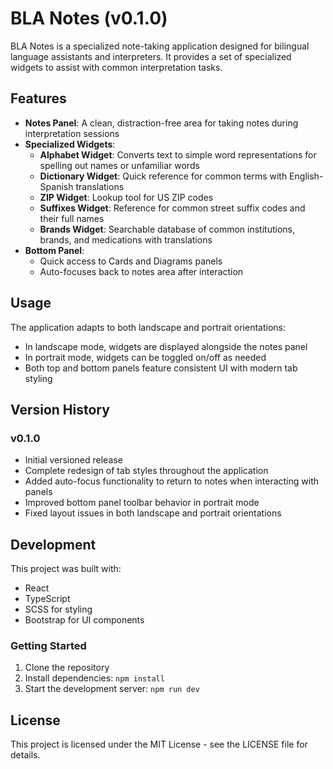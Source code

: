 # BLA Notes (v0.1.0)

BLA Notes is a specialized note-taking application designed for bilingual language assistants and interpreters. It provides a set of specialized widgets to assist with common interpretation tasks.

## Features

- **Notes Panel**: A clean, distraction-free area for taking notes during interpretation sessions
- **Specialized Widgets**:
  - **Alphabet Widget**: Converts text to simple word representations for spelling out names or unfamiliar words
  - **Dictionary Widget**: Quick reference for common terms with English-Spanish translations
  - **ZIP Widget**: Lookup tool for US ZIP codes
  - **Suffixes Widget**: Reference for common street suffix codes and their full names
  - **Brands Widget**: Searchable database of common institutions, brands, and medications with translations
- **Bottom Panel**: 
  - Quick access to Cards and Diagrams panels
  - Auto-focuses back to notes area after interaction

## Usage

The application adapts to both landscape and portrait orientations:
- In landscape mode, widgets are displayed alongside the notes panel
- In portrait mode, widgets can be toggled on/off as needed
- Both top and bottom panels feature consistent UI with modern tab styling

## Version History

### v0.1.0
- Initial versioned release
- Complete redesign of tab styles throughout the application
- Added auto-focus functionality to return to notes when interacting with panels
- Improved bottom panel toolbar behavior in portrait mode
- Fixed layout issues in both landscape and portrait orientations

## Development

This project was built with:
- React
- TypeScript
- SCSS for styling
- Bootstrap for UI components

### Getting Started

1. Clone the repository
2. Install dependencies: `npm install`
3. Start the development server: `npm run dev`

## License

This project is licensed under the MIT License - see the LICENSE file for details.
